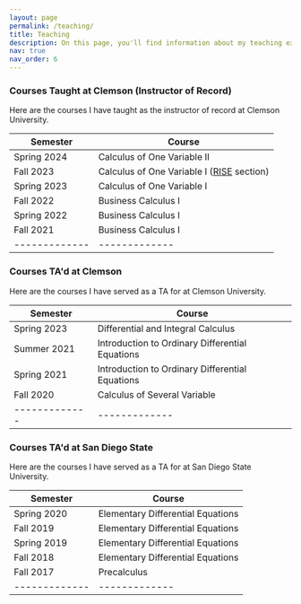 ```yaml
---
layout: page
permalink: /teaching/
title: Teaching
description: On this page, you'll find information about my teaching experience.
nav: true
nav_order: 6
---
```




### Courses Taught at Clemson (Instructor of Record)

Here are the courses I have taught as the instructor of record at Clemson University.

| Semester  | Course |
| ------------- | ------------- |
| Spring 2024  | Calculus of One Variable II  |
| Fall 2023  | Calculus of One Variable I ([RISE](https://www.clemson.edu/cecas/rise/index.html) section)  |
| Spring 2023  | Calculus of One Variable I  |
| Fall 2022  | Business Calculus I  |
| Spring 2022  | Business Calculus I  |
| Fall 2021  | Business Calculus I  |
| ------------- | ------------- |




### Courses TA'd at Clemson

Here are the courses I have served as a TA for at Clemson University.

| Semester  | Course |
| ------------- | ------------- |
| Spring 2023  | Differential and Integral Calculus  |
| Summer 2021  | Introduction to Ordinary Differential Equations  |
| Spring 2021  | Introduction to Ordinary Differential Equations  |
| Fall 2020  | Calculus of Several Variable  |
| ------------- | ------------- |




### Courses TA'd at San Diego State

Here are the courses I have served as a TA for at San Diego State University.

| Semester  | Course |
| ------------- | ------------- |
| Spring 2020 | Elementary Differential Equations  |
| Fall 2019  | Elementary Differential Equations  |
| Spring 2019  | Elementary Differential Equations  |
| Fall 2018  | Elementary Differential Equations  |
| Fall 2017  | Precalculus |
| ------------- | ------------- |

